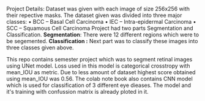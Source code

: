 Project Details:
Dataset was given with each image of size 256x256 with their repective masks.
The dataset given was divided into three major classes:
• BCC – Basal Cell Carcinoma
• IEC – Intra-epidermal Carcinoma
• SCC – Squamous Cell Carcinoma
Project had two parts Segmentation and Classification.
**Segmentation**:
There were 12 different regions which were to be segemented.
**Classification :**
Next part was to classify these images into three classes given above.

This repo contains semester project which was to segment retinal images using UNet model. Loss used in this model is categorical crosstropy with mean_IOU as metric. Due to less amount of dataset highest score obtained using mean_IOU was 0.56. 
The colab note book also contains CNN model which is used for classification of 3 different eye dieases. The model and it's training with confussion matrix is already ploted in it.
